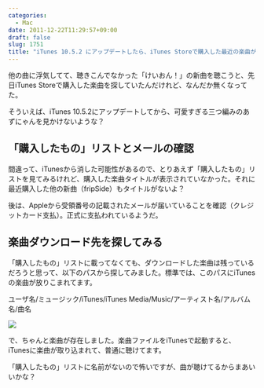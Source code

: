 ```yaml
---
categories:
  - Mac
date: 2011-12-22T11:29:57+09:00
draft: false
slug: 1751
title: "iTunes 10.5.2 にアップデートしたら、iTunes Storeで購入した最近の楽曲が消えた？"
---
```


他の曲に浮気してて、聴きこんでなかった「けいおん！」の新曲を聴こうと、先日iTunes Storeで購入した楽曲を探していたんだけれど、なんだか無くなってた。

そういえば、iTunes 10.5.2にアップデートしてから、可愛すぎる三つ編みのあずにゃんを見かけないような？

## 「購入したもの」リストとメールの確認

間違って、iTunesから消した可能性があるので、とりあえず「購入したもの」リストを見てみるけれど、購入した楽曲タイトルが表示されていなかった。それに最近購入した他の新曲（fripSide）もタイトルがないよ？

後は、Appleから受領番号の記載されたメールが届いていることを確認（クレジットカード支払）。正式に支払われているようだ。

## 楽曲ダウンロード先を探してみる

「購入したもの」リストに載ってなくても、ダウンロードした楽曲は残っているだろうと思って、以下のパスから探してみました。標準では、このパスにiTunesの楽曲が放りこまれてます。

ユーザ名/ミュージック/iTunes/iTunes Media/Music/アーティスト名/アルバム名/曲名

![](/images/2011/12/1751_1.png)

で、ちゃんと楽曲が存在しました。楽曲ファイルをiTunesで起動すると、iTunesに楽曲が取り込まれて、普通に聴けてます。

「購入したもの」リストに名前がないので怖いですが、曲が聴けてるからまあいいかな？

